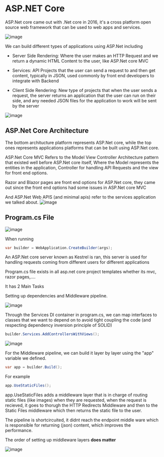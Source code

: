 # ASP.NET Core

ASP.Net core came out with .Net core in 2016, it's a cross platform open source web framework that can be used to web apps and services.

![image](https://github.com/user-attachments/assets/92aa250a-f5ab-47d0-a29f-853a56c31201)

We can build different types of applications using ASP.Net including

- Server Side Rendering: Where the user makes an HTTP Request and we return a dynamic HTML Content to the user, like ASP.Net core MVC

- Services: API Projects that the user can send a request to and then get content, typically in JSON, used commonly by front end developers to integrate with Backend

- Client Side Rendering: New type of projects that when the user sends a request, the server returns an application that the user can run on their side, and any needed JSON files for the application to work will be sent by the server

![image](https://github.com/user-attachments/assets/d19a13b5-cc7e-4bc5-b3d8-fbd544e8947c)

## ASP.Net Core Architecture

The bottom architucture platform represents ASP.Net core, while the top ones represents applications platforms that can be built using ASP.Net core.

ASP.Net Core MVC Refers to the Model View Controller Architecture pattern that existed well before ASP.Net core itself, Where the Model represents the entities in the application, Controller for handling API Requests and the view for front end options.

Razor and Blazor pages are front end options for ASP.Net core, they came out since the front end options had some issues in ASP.Net core MVC

And ASP.Net Web APIS (and minimal apis) refer to the services application we talked about.
![image](https://github.com/user-attachments/assets/cdc69ed3-d49c-4e49-82d9-4e404674505e)

## Program.cs File

![image](https://github.com/user-attachments/assets/446d6e33-0dcf-4edf-8d4a-3a52bfa35f52)

When running 

```csharp
var builder = WebApplication.CreateBuilder(args);
```

An ASP.Net core server known as Kestrel is ran, this server is used for handling requests coming from different users for different applications

Program.cs file exists in all asp.net core project templates whether its mvc, razor pages,....

It has 2 Main Tasks

Setting up dependencies and Middleware pipeline.

![image](https://github.com/user-attachments/assets/8254fec0-4e93-4a8a-a896-bed2f39a6855)

Through the Services DI container in program.cs, we can map interfaces to classes that we want to depend on to avoid tight coupling the code (and respecting dependency inversion principle of SOLID)

```csharp
builder.Services.AddControllersWithViews();
```
![image](https://github.com/user-attachments/assets/9a88539d-f527-4e44-8d35-6471d8f8f7e5)

For the Middleware pipeline, we can build it layer by layer using the "app" variable we defined.

```csharp
var app = builder.Build();
```
For example

```csharp
app.UseStaticFiles();
```
app.UseStaticFiles adds a middleware layer that is in charge of routing static files (like images) when they are requested, when the request is recieved, it goes to thorugh the HTTP Redirects Middleware and then to the Static Files middleware which then returns the static file to the user.

The pipeline is shortcircuited, it didnt reach the endpoint middle ware which is responsible for returning (json) content, which improves the performance. 

The order of setting up middleware layers **does matter**

![image](https://github.com/user-attachments/assets/ebd41ad9-e826-450f-95e6-e1a6180ea99a)

